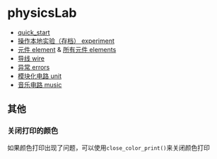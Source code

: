 # physicsLab
*  [quick_start](quick_start.md)
*  [操作本地实验（存档） experiment](experiment.md)
*  [元件 element](element.md) & [所有元件 elements](elements.md)
*  [导线 wire](wire.md)
*  [异常 errors](errors.md)
*  [模块化电路 unit](unit.md)
*  [音乐电路 music](music.md)

## 其他
### 关闭打印的颜色
如果颜色打印出现了问题，可以使用`close_color_print()`来关闭颜色打印
